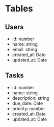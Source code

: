 # Tables
## Users
- id: number
- name: string
- email: string
- created_at: Date
- updated_at: Date

## Tasks
- id: number
- name: string
- description: string
- due_date: Date
- priority: number
- created_at: Date
- updated_at: Date


